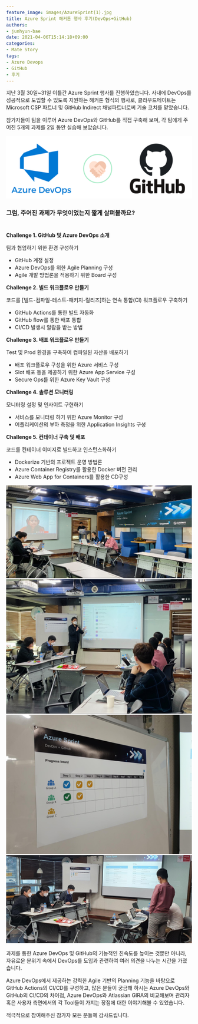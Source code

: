 ```yaml
---
feature_image: images/AzureSprint(1).jpg
title: Azure Sprint 해커톤 행사 후기(DevOps+GitHub)
authors:
- junhyun-bae
date: 2021-04-06T15:14:18+09:00
categories:
- Mate Story
tags:
- Azure Devops
- GitHub
- 후기
---
```



지난 3월 30일~31일 이틀간 Azure Sprint 행사를 진행하였습니다.
사내에 DevOps를 성공적으로 도입할 수 있도록 지원하는 해커톤 형식의 행사로, 클라우드메이트는 Microsoft CSP 파트너 및 GitHub Indirect 채널파트너로써 기술 코치를 맡았습니다.

참가자들이 팀을 이루어 Azure DevOps와 GitHub를 직접 구축해 보며, 각 팀에게 주어진 5개의 과제를 2일 동안 실습해 보았습니다.

![](images/AzureSprint(6).png)


### 그럼, 주어진 과제가 무엇이었는지 짧게 살펴볼까요?
#



**Challenge 1. GitHub 및 Azure DevOps 소개**

팀과 협업하기 위한 환경 구성하기
- GitHub 계정 설정
- Azure DevOps를 위한 Agile Planning 구성
- Agile 개발 방법론을 적용하기 위한 Board 구성


**Challenge 2. 빌드 워크플로우 만들기**

코드를 [빌드-컴파일-테스트-패키지-릴리즈]하는 연속 통합(CI) 워크플로우 구축하기
- GitHub Actions를 통한 빌드 자동화
- GitHub flow를 통한 배포 통합
- CI/CD 발생시 알람을 받는 방법

**Challenge 3. 배포 워크플로우 만들기**

Test 및 Prod 환경을 구축하여 컴파일된 자산을 배포하기
- 배포 워크플로우 구성을 위한 Azure 서비스 구성
- Slot 배포 등을 제공하기 위한 Azure App Service 구성
- Secure Ops를 위한 Azure Key Vault 구성


**Challenge 4. 솔루션 모니터링**

모니터링 설정 및 인사이트 구현하기
- 서비스를 모니터링 하기 위한 Azure Monitor 구성
- 어플리케이션의 부하 측정을 위한 Application Insights 구성

**Challenge 5. 컨테이너 구축 및 배포**

코드를 컨테이너 이미지로 빌드하고 인스턴스화하기
- Dockerize 기반의 프로젝트 운영 방법론
- Azure Container Registry를 활용한 Docker 버전 관리
- Azure Web App for Containers를 활용한 CD구성



![](images/AzureSprint(2).png)
![](images/AzureSprint(3).png) ![](images/AzureSprint(4).png)
![](images/AzureSprint(5).png)

과제를 통한 Azure DevOps 및 GitHub의 기능적인 친숙도를 높이는 것뿐만 아니라, 자유로운 분위기 속에서 DevOps를 도입과 관련하여 여러 의견을 나누는 시간을 가졌습니다.

Azure DevOps에서 제공하는 강력한 Agile 기반의 Planning 기능을 바탕으로 GitHub Actions의 CI/CD를 구성하고, 많은 분들이 궁금해 하시는 Azure DevOps와 GitHub의 CI/CD의 차이점, Azure DevOps와 Atlassian GIRA의 비교해보며 관리자 혹은 사용자 측면에서의 각 Tool들이 가지는 장점에 대한 이야기해볼 수 있었습니다.

적극적으로 참여해주신 참가자 모든 분들께 감사드립니다.